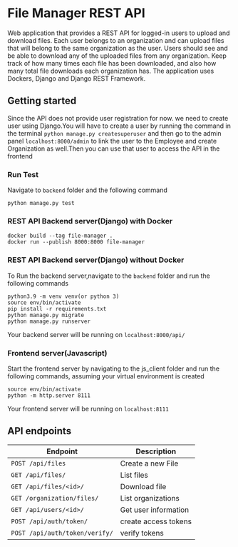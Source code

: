# File Manager REST API

Web application that provides a REST API for logged-in users to upload and download files. Each user belongs to an organization and can upload files that will belong to the same organization as the user. Users should see and be able to download any of the uploaded files from any organization. Keep track of how many times each file has been downloaded, and also how many total file downloads each organization has. The application uses Dockers, Django and Django REST Framework.

## Getting started

Since the API does not provide user registration for now. we need to create user using Django.You will have to create a user by running the command in the terminal `python manage.py createsuperuser` and then go to the admin panel `localhost:8000/admin` to link the user to the Employee and create Organization as well.Then you can use that user to access the API in the frontend

### Run Test

Navigate to `backend` folder and the following command

```
python manage.py test
```

### REST API Backend server(Django) with Docker

```
docker build --tag file-manager .
docker run --publish 8000:8000 file-manager
```

### REST API Backend server(Django) without Docker

To Run the backend server,navigate to the `backend` folder and run the following commands

```
python3.9 -m venv venv(or python 3)
source env/bin/activate
pip install -r requirements.txt
python manage.py migrate
python manage.py runserver

```

Your backend server will be running on `localhost:8000/api/`

### Frontend server(Javascript)

Start the frontend server by navigating to the js_client folder and run the following commands, assuming your virtual environment is created

```
source env/bin/activate
python -m http.server 8111

```

Your frontend server will be running on `localhost:8111`

## API endpoints

| Endpoint                       | Description          |
| ------------------------------ | -------------------- |
| `POST /api/files`              | Create a new File    |
| `GET /api/files/`              | List files           |
| `GET /api/files/<id>/`         | Download file        |
| `GET /organization/files/`     | List organizations   |
| `GET /api/users/<id>/`         | Get user information |
| `POST /api/auth/token/`        | create access tokens |
| `POST /api/auth/token/verify/` | verify tokens        |
